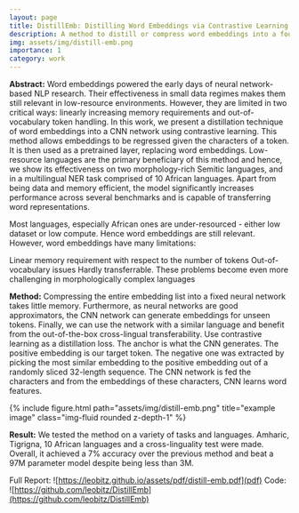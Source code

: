 ```yaml
---
layout: page
title: DistillEmb: Distilling Word Embeddings via Contrastive Learning
description: A method to distill or compress word embeddings into a four-layer CNN.
img: assets/img/distill-emb.png
importance: 1
category: work
---
```


**Abstract:** Word embeddings powered the early days of neural network-based NLP research. Their effectiveness in small data regimes makes them still relevant in low-resource environments. However, they are limited in two critical ways: linearly increasing memory requirements and out-of-vocabulary token handling. In this work, we present a distillation technique of word embeddings into a CNN network using contrastive learning. This method allows embeddings to be regressed given the characters of a token. It is then used as a pretrained layer, replacing word embeddings. Low-resource languages are the primary beneficiary of this method and hence, we show its effectiveness on two morphology-rich Semitic languages, and in a multilingual NER task comprised of 10 African languages. Apart from being data and memory efficient, the model significantly increases performance across several benchmarks and is capable of transferring word representations.

Most languages, especially African ones are under-resourced - either low dataset or low compute. Hence word embeddings are still relevant. However, word embeddings have many limitations:

Linear memory requirement with respect to the number of tokens
Out-of-vocabulary issues
Hardly transferrable.
These problems become even more challenging in morphologically complex languages

**Method:** Compressing the entire embedding list into a fixed neural network takes little memory. Furthermore, as neural networks are good approximators, the CNN network can generate embeddings for unseen tokens. Finally, we can use the network with a similar language and benefit from the out-of-the-box cross-lingual transferability. Use contrastive learning as a distillation loss. The anchor is what the CNN generates. The positive embedding is our target token. The negative one was extracted by picking the most similar embedding to the positive embedding out of a randomly sliced 32-length sequence. The CNN network is fed the characters and from the embeddings of these characters, CNN learns word features.

<div class="row">
    <div class="col-sm mt-3 mt-md-0">
        {% include figure.html path="assets/img/distill-emb.png" title="example image" class="img-fluid rounded z-depth-1" %}
    </div>
</div>

**Result:** We tested the method on a variety of tasks and languages. Amharic, Tigrigna, 10 African languages and a cross-linguality test were made. Overall, it achieved a 7% accuracy over the previous method and beat a 97M parameter model despite being less than 3M. 

Full Report: ![https://leobitz.github.io/assets/pdf/distill-emb.pdf](pdf)
Code: ![https://github.com/leobitz/DistillEmb](https://github.com/leobitz/DistillEmb)